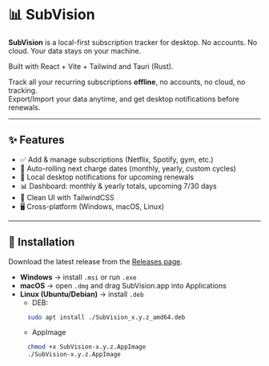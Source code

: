 # 📊 SubVision

**SubVision** is a local-first subscription tracker for desktop.
No accounts. No cloud. Your data stays on your machine.

Built with React + Vite + Tailwind and Tauri (Rust).

Track all your recurring subscriptions **offline**, no accounts, no cloud, no tracking.  
Export/Import your data anytime, and get desktop notifications before renewals.

---

## ✨ Features

- ✅ Add & manage subscriptions (Netflix, Spotify, gym, etc.)
- 📅 Auto-rolling next charge dates (monthly, yearly, custom cycles)
- 🔔 Local desktop notifications for upcoming renewals
- 📊 Dashboard: monthly & yearly totals, upcoming 7/30 days
- 🎨 Clean UI with TailwindCSS
- 🖥️ Cross-platform (Windows, macOS, Linux)

---

## 🚀 Installation

Download the latest release from the [Releases page](https://github.com/CherifYasmine/Subscriptions-vision/releases).

- **Windows** → install `.msi` or run `.exe`
- **macOS** → open `.dmg` and drag SubVision.app into Applications
- **Linux (Ubuntu/Debian)** → install `.deb`  
  - DEB:
  ```bash
    sudo apt install ./SubVision_x.y.z_amd64.deb
  ``` 
  - AppImage
  ```bash
    chmod +x SubVision-x.y.z.AppImage
    ./SubVision-x.y.z.AppImage
  ``` 
